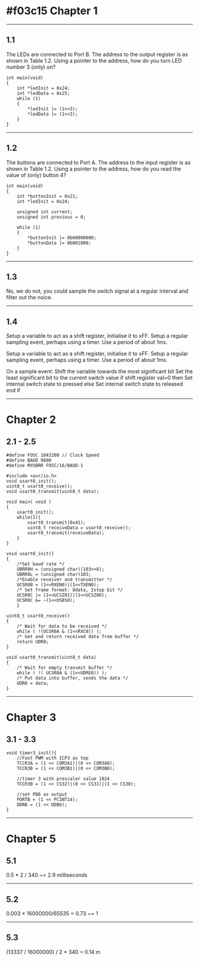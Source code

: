 # #f03c15 Chapter 1
_______________________________________________________________________________________________________________
## 1.1
The LEDs are connected to Port B. The address to the output register is as shown in Table 1.2.
Using a pointer to the address, how do you turn LED number 3 (only) on?
```
int main(void)
{
	int *ledInit = 0x24;
	int *ledData = 0x25;
	while (1)
	{
		*ledInit |= (1<<3);
		*ledData |= (1<<3);
	}
}
```
____________________________________________________________________________________________________________
## 1.2
The buttons are connected to Port A. The address to the input register is as shown in Table 1.2.
Using a pointer to the address, how do you read the value of (only) button 4?
```
int main(void)
{
	int *buttonInit = 0x21;
	int *ledInit = 0x24;
	
	unsigned int current;
	unsigned int previous = 0;
	
    while (1) 
    {
		*buttonInit |= 0b00000000;
		*buttonData |= 0b001000;
    }
}
```
_______________________________________________________________________________________________________________
## 1.3
No, we do not, you could sample the switch signal at a regular interval and filter out the noice.
_______________________________________________________________________________________________________________
## 1.4
Setup a variable to act as a shift register, initialise it to xFF.
  Setup a regular sampling event, perhaps using a timer. Use a period of about 1ms.

Setup a variable to act as a shift register, initialise it to xFF.
Setup a regular sampling event, perhaps using a timer. Use a period of about 1ms.

On a sample event:
    Shift the variable towards the most significant bit
    Set the least significant bit to the current switch value
     if shift register val=0 then
      Set internal switch state to pressed
    else
      Set internal switch state to released
   end if
_______________________________________________________________________________________________________________
# Chapter 2
## 2.1 - 2.5
```
#define FOSC 1843200 // Clock Speed
#define BAUD 9600
#define MYUBRR FOSC/16/BAUD-1

#include <avr/io.h>
void usart0_init();
uint8_t usart0_receive();
void usart0_transmit(uint8_t data);

void main( void )
{
	usart0_init();
	while(1){
		usart0_transmit(0x41);
		uint8_t receiveData = usart0_receive();
		usart0_transmit(receiveData);
	}
}

void usart0_init()
{
	/*Set baud rate */
	UBRR0H = (unsigned char)(103>>8);
	UBRR0L = (unsigned char)103;
	/*Enable receiver and transmitter */
	UCSR0B = (1<<RXEN0)|(1<<TXEN0);
	/* Set frame format: 8data, 2stop bit */
	UCSR0C |= (1<<UCSZ01)|(1<<UCSZ00);
	UCSR0C &= ~(1<<USBS0);
	}

uint8_t usart0_receive()
{
	/* Wait for data to be received */
	while ( !(UCSR0A & (1<<RXC0)) );
	/* Get and return received data from buffer */
	return UDR0;
}

void usart0_transmit(uint8_t data)
{
	/* Wait for empty transmit buffer */
	while ( !( UCSR0A & (1<<UDRE0)) );
	/* Put data into buffer, sends the data */
	UDR0 = data;
}
```
_______________________________________________________________________________________________________________
# Chapter 3
## 3.1 - 3.3
```
void timer3_init(){
	//Fast PWM with ICP3 as top
	TCCR3A = (1 << COM3A1)|(0 << COM3A0);
	TCCR3B = (1 << COM3B1)|(0 << COM3B0);

	//timer 3 with prescaler value 1024
	TCCR3B = (1 << CS32)|(0 << CS31)|(1 << CS30);

	//set PB6 as output
	PORTB = (1 << PCINT14);
	DDRB = (1 << DDB6);
}
```
_______________________________________________________________________________________________________________
# Chapter 5
## 5.1
0.5 * 2 / 340 ~= 2.9 milliseconds
_______________________________________________________________________________________________________________
## 5.2
0.003 * 16000000/65535 = 0.73 ~= 1
_______________________________________________________________________________________________________________
## 5.3
(13337 / 16000000) / 2 * 340 = 0.14 m
